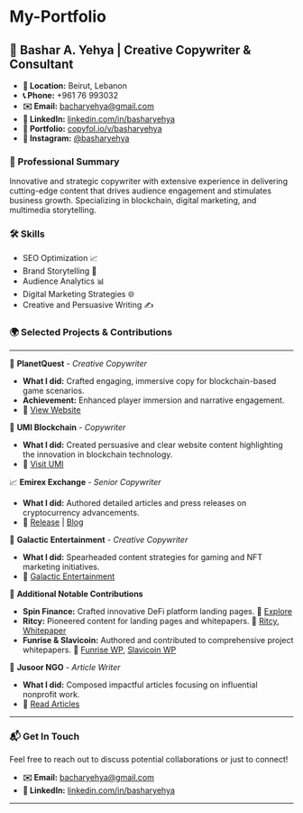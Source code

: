 # My-Portfolio

🚀 **Bashar A. Yehya | Creative Copywriter & Consultant**
---
- **📍 Location:** Beirut, Lebanon
- **📞 Phone:** +961 76 993032
- **✉️ Email:** [bacharyehya@gmail.com](mailto:bacharyehya@gmail.com)
- **🔗 LinkedIn:** [linkedin.com/in/basharyehya](https://www.linkedin.com/in/basharyehya)
- **📁 Portfolio:** [copyfol.io/v/basharyehya](https://copyfol.io/v/basharyehya)
- **📸 Instagram:** [@basharyehya](https://www.instagram.com/basharyehya)

### 🌟 Professional Summary
Innovative and strategic copywriter with extensive experience in delivering cutting-edge content that drives audience engagement and stimulates business growth. Specializing in blockchain, digital marketing, and multimedia storytelling.

### 🛠️ Skills
- SEO Optimization 📈
- Brand Storytelling 📖
- Audience Analytics 📊
- Digital Marketing Strategies 🌐
- Creative and Persuasive Writing ✍️

### 🌍 Selected Projects & Contributions
---

👾 **PlanetQuest** - *Creative Copywriter*
   - **What I did:** Crafted engaging, immersive copy for blockchain-based game scenarios.
   - **Achievement:** Enhanced player immersion and narrative engagement.
   - 🔗 [View Website](https://planetquest.io/)

💼 **UMI Blockchain** - *Copywriter*
   - **What I did:** Created persuasive and clear website content highlighting the innovation in blockchain technology.
   - 🔗 [Visit UMI](https://umi.top/)

📈 **Emirex Exchange** - *Senior Copywriter*
   - **What I did:** Authored detailed articles and press releases on cryptocurrency advancements.
   - 🔗 [Release](https://www.prnewswire.com/news-releases/digital-commodities-exchange-emirex-introduces-bitcoin-sv-trading-pairs-301119606.html) | [Blog](https://blog.emirex.com/)

🌟 **Galactic Entertainment** - *Creative Copywriter*
   - **What I did:** Spearheaded content strategies for gaming and NFT marketing initiatives.
   - 🔗 [Galactic Entertainment](https://galacticentertainment.com/)

📝 **Additional Notable Contributions**
   - **Spin Finance:** Crafted innovative DeFi platform landing pages. 🔗 [Explore](https://spin.fi/)
   - **Ritcy:** Pioneered content for landing pages and whitepapers. 🔗 [Ritcy](https://ritcy.io/), [Whitepaper](https://ritcy.gitbook.io/ritcy-whitepaper-v1.2/welcome-to-ritcy/introduction)
   - **Funrise & Slavicoin:** Authored and contributed to comprehensive project whitepapers. 🔗 [Funrise WP](https://cdn.funrise.io/pres/Funrise_WP_2022.pdf), [Slavicoin WP](https://slavi.io/pdf/wp_slv.pdf)

💬 **Jusoor NGO** - *Article Writer*
   - **What I did:** Composed impactful articles focusing on influential nonprofit work.
   - 🔗 [Read Articles](https://www.jusoor.ngo/news)

---
### 📬 Get In Touch
Feel free to reach out to discuss potential collaborations or just to connect!
- **✉️ Email:** [bacharyehya@gmail.com](mailto:bacharyehya@gmail.com)
- **🔗 LinkedIn:** [linkedin.com/in/basharyehya](https://www.linkedin.com/in/basharyehya)

---
